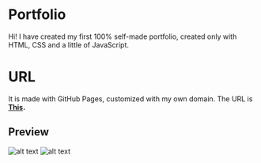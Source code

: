 # Portfolio

Hi! I have created my first 100% self-made portfolio, created only with HTML, CSS and a little of JavaScript.


# URL

It is made with GitHub Pages, customized with my own domain. The URL is  **[This](https://erickvasm.com/).**

## Preview
![alt text](https://i.ibb.co/VNcKsQc/cel.png)
![alt text](https://i.ibb.co/hYbzDwN/PC.png)